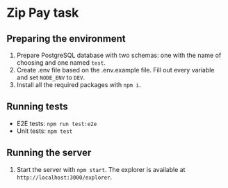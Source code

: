 # Zip Pay task

## Preparing the environment

1. Prepare PostgreSQL database with two schemas: one with the name of choosing and one named `test`.
2. Create .env file based on the .env.example file. Fill out every variable and set `NODE_ENV` to `DEV`.
3. Install all the required packages with `npm i`.

## Running tests

- E2E tests: `npm run test:e2e`
- Unit tests: `npm test`

## Running the server

1. Start the server with `npm start`. The explorer is available at `http://localhost:3000/explorer`.
